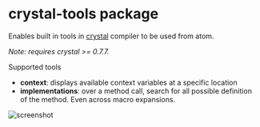 # crystal-tools package

Enables built in tools in [crystal](http://crystal-lang.org) compiler to be used from atom.

_Note: requires crystal >= 0.7.7._

Supported tools

* **context**: displays available context variables at a specific location
* **implementations**: over a method call, search for all possible definition of the method. Even across macro expansions.

![screenshot](https://cloud.githubusercontent.com/assets/459923/9243080/36701a0a-4162-11e5-95d0-80da85d9287f.png)
